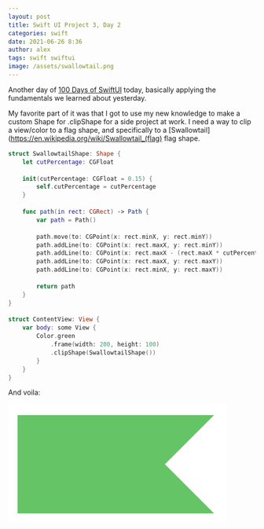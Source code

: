 ```yaml
---
layout: post
title: Swift UI Project 3, Day 2
categories: swift
date: 2021-06-26 8:36
author: alex
tags: swift swiftui
image: /assets/swallowtail.png
---
```


Another day of [100 Days of SwiftUI](https://www.hackingwithswift.com/100/swiftui) today, basically applying the fundamentals we learned about yesterday.

My favorite part of it was that I got to use my new knowledge to make a custom Shape for .clipShape for a side project at work. I need a way to clip a view/color to a flag shape, and specifically to a [Swallowtail](https://en.wikipedia.org/wiki/Swallowtail_(flag) flag shape.

```swift
struct SwallowtailShape: Shape {
    let cutPercentage: CGFloat
    
    init(cutPercentage: CGFloat = 0.15) {
        self.cutPercentage = cutPercentage
    }
    
    func path(in rect: CGRect) -> Path {
        var path = Path()
        
        path.move(to: CGPoint(x: rect.minX, y: rect.minY))
        path.addLine(to: CGPoint(x: rect.maxX, y: rect.minY))
        path.addLine(to: CGPoint(x: rect.maxX - (rect.maxX * cutPercentage), y: rect.midY))
        path.addLine(to: CGPoint(x: rect.maxX, y: rect.maxY))
        path.addLine(to: CGPoint(x: rect.minX, y: rect.maxY))
        
        return path
    }
}

struct ContentView: View {
    var body: some View {
        Color.green
            .frame(width: 200, height: 100)
            .clipShape(SwallowtailShape())
        }
    }
}
```

And voila:

![Swallowtail Flag](/assets/swallowtail.png)
